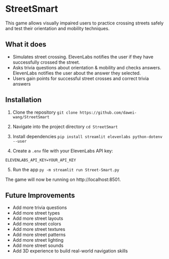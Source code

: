 # StreetSmart

This game allows visually impaired users to practice crossing streets safely and test their orientation and mobility techniques.

## What it does

- Simulates street crossing. ElevenLabs notifies the user if they have successfully crossed the street.
- Asks trivia questions about orientation & mobility and checks answers. ElevenLabs notifies the user about the answer they selected.
- Users gain points for successful street crosses and correct trivia answers

## Installation

1. Clone the repository
   `git clone https://github.com/dawei-wang/StreetSmart`

2. Navigate into the project directory
   `cd StreetSmart`

3. Install dependencies
   `pip install streamlit elevenlabs python-dotenv --user`

4. Create a `.env` file with your ElevenLabs API key:

`ELEVENLABS_API_KEY=YOUR_API_KEY`

5. Run the app
   `py -m streamlit run Street-Smart.py`

The game will now be running on http://localhost:8501.

## Future Improvements

- Add more trivia questions
- Add more street types
- Add more street layouts
- Add more street colors
- Add more street textures
- Add more street patterns
- Add more street lighting
- Add more street sounds
- Add 3D experience to build real-world navigation skills

